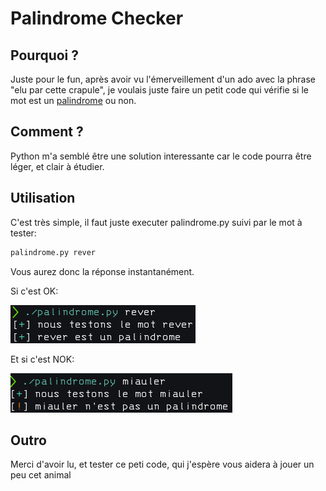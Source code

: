 # Palindrome Checker

## Pourquoi ?

Juste pour le fun, après avoir vu l'émerveillement d'un ado avec la phrase "elu par cette crapule", je voulais juste faire un petit code qui vérifie si le mot est un [palindrome](https://dictionnaire.lerobert.com/definition/palindrome) ou non.

## Comment ?

Python m'a semblé être une solution interessante car le code pourra être léger, et clair à étudier.

## Utilisation

C'est très simple, il faut juste executer palindrome.py suivi par le mot à tester:

```bash
palindrome.py rever
```

Vous aurez donc la réponse instantanément.

Si c'est OK:

![Palindrome ok](/IMG/Palindrome_ok.png)

Et si c'est NOK:

![Palindrome nok](/IMG/Palindrome_nok.png)

## Outro

Merci d'avoir lu, et tester ce peti code, qui j'espère vous aidera à jouer un peu cet animal
